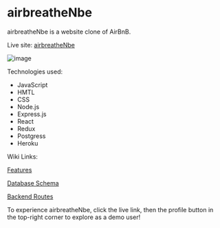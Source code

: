 # airbreatheNbe

airbreatheNbe is a website clone of AirBnB. 

Live site: [airbreatheNbe](https://airbreathe-n-be.herokuapp.com/)

![image](https://user-images.githubusercontent.com/106632610/203016310-a3ad7d1a-431f-4ef9-bf68-4078d5dc11c0.png)

Technologies used:
* JavaScript
* HMTL
* CSS
* Node.js
* Express.js
* React
* Redux
* Postgress
* Heroku

Wiki Links:

[Features](https://github.com/Trevor-Walton-Moore/API-project/wiki/Features)

[Database Schema](https://github.com/Trevor-Walton-Moore/API-project/wiki/Database-Schema)

[Backend Routes](https://github.com/Trevor-Walton-Moore/API-project/wiki/Backend-Routes)



To experience airbreatheNbe, click the live link, then the profile button in the top-right corner to explore as a demo user!
